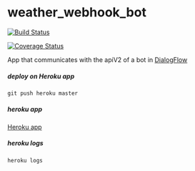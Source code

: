 # weather_webhook_bot
[![Build Status](https://travis-ci.org/cristianemoyano/weather_webhook_bot.svg?branch=master)](https://travis-ci.org/cristianemoyano/weather_webhook_bot)

[![Coverage Status](https://coveralls.io/repos/github/cristianemoyano/weather_webhook_bot/badge.svg)](https://coveralls.io/github/cristianemoyano/weather_webhook_bot)

App that communicates with the apiV2 of a bot in [DialogFlow](https://dialogflow.com/)

##### deploy on Heroku app
`git push heroku master`

##### heroku app
[Heroku app](https://weather-webhook-bot-app.herokuapp.com/)

##### heroku logs
`heroku logs`
